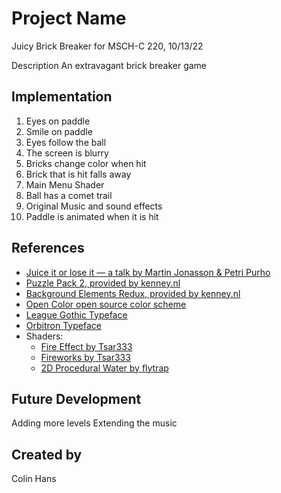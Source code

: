 
# Project Name
Juicy Brick Breaker for MSCH-C 220, 10/13/22

Description
An extravagant brick breaker game

## Implementation
1. Eyes on paddle
2. Smile on paddle
3. Eyes follow the ball
4. The screen is blurry
5. Bricks change color when hit
6. Brick that is hit falls away
7. Main Menu Shader
8. Ball has a comet trail
9. Original Music and sound effects
10. Paddle is animated when it is hit
## References
 * [Juice it or lose it — a talk by Martin Jonasson & Petri Purho](https://www.youtube.com/watch?v=Fy0aCDmgnxg)
 * [Puzzle Pack 2, provided by kenney.nl](https://kenney.nl/assets/puzzle-pack-2)
 * [Background Elements Redux, provided by kenney.nl](https://kenney.nl/assets/background-elements-redux)
 * [Open Color open source color scheme](https://yeun.github.io/open-color/)
 * [League Gothic Typeface](https://www.theleagueofmoveabletype.com/league-gothic)
 * [Orbitron Typeface](https://www.theleagueofmoveabletype.com/orbitron)
 * Shaders:
	 * [Fire Effect by Tsar333](https://godotshaders.com/shader/fire-effect/)
	 * [Fireworks by Tsar333](https://godotshaders.com/shader/fireworks/)
	 * [2D Procedural Water by flytrap](https://godotshaders.com/shader/perlin-procedural-water/)
## Future Development
Adding more levels
Extending the music
## Created by
Colin Hans
